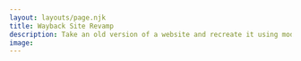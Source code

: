```yaml
---
layout: layouts/page.njk
title: Wayback Site Revamp
description: Take an old version of a website and recreate it using modern css approaches and modern design sensibilities.
image:
---
```

